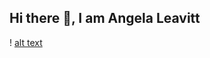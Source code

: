 ## Hi there 👋, I am Angela Leavitt

<!--I am passionate about graphic design, education and creativity
**aeleavit/aeleavit** is a ✨ _special_ ✨ repository because its `README.md` (this file) appears on your GitHub profile.

Here are some ideas to get you started:

#:star: About me: Angela Leavitt is a creative professional with a strong foundation in digital marketing and graphic design. She holds undergraduate degrees in Graphic Design and Psychology and is currently pursuing a Master’s in Graphic Information Technology.<br/>

 #In her role as Program Manager at ASU in California, she creates inclusive events for ASU California students and designs and executes all marketing efforts for campus events. Using her expertise in graphic design, she crafts impactful campaigns that engage diverse audiences. Angela has over two decades of experience in education, including her previous work at FIDM, where she applied her creativity to manage social media, design graphics, and meet with students to assist with their career needs.<br/>

Her career highlights also include designing handbags for stores globally and for celebrity clients, blending creativity with a deep understanding of client needs. She has extensive experience in digital marketing for multiple clients.<br/>

With a passion for innovation and storytelling, Angela strives to create meaningful connections through design, technology, and strategic communication.<br/>

📫 How to reach me: [title](https://www.linkedin.com/in/angela-e-leavitt/)
😄 Pronouns: She/Her
⚡ Fun fact: ...I enjoy cycling, road and gravel, painting, and all things creative. 
-->
! [alt text](imagehttps://camo.githubusercontent.com/3349054ce3024e1…662675f636f6c6f723d302c3131313131312c333333333333.jpg)